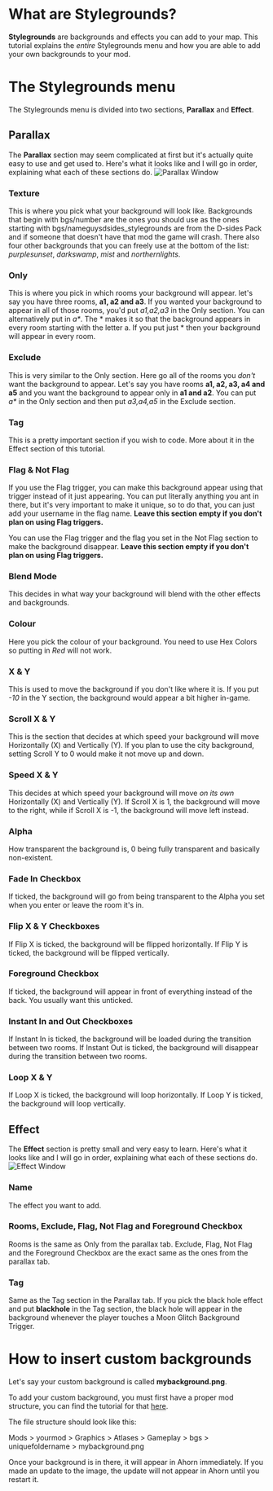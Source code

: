 # What are Stylegrounds?

**Stylegrounds** are backgrounds and effects you can add to your map. 
This tutorial explains the _entire_ Stylegrounds menu and how you are able to add your own backgrounds to your mod.

# The Stylegrounds menu

The Stylegrounds menu is divided into two sections, **Parallax** and **Effect**.

## Parallax

The **Parallax** section may seem complicated at first but it's actually quite easy to use and get used to.
Here's what it looks like and I will go in order, explaining what each of these sections do.
![Parallax Window](https://user-images.githubusercontent.com/64371989/80315026-5c177580-87f5-11ea-96fa-82edf32c95d8.png)

### Texture

This is where you pick what your background will look like. Backgrounds that begin with bgs/number are the ones you should use as the ones starting with bgs/nameguysdsides_stylegrounds are from the D-sides Pack and if someone that doesn't have that mod the game will crash. There also four other backgrounds that you can freely use at the bottom of the list: _purplesunset_, _darkswamp_, _mist_ and _northernlights_.

### Only

This is where you pick in which rooms your background will appear. let's say you have three rooms, **a1, a2 and a3**. If you wanted your background to appear in all of those rooms, you'd put _a1,a2,a3_ in the Only section. You can alternatively put in _a*_. The * makes it so that the background appears in every room starting with the letter a. If you put just * then your background will appear in every room.

### Exclude

This is very similar to the Only section. Here go all of the rooms you _don't_ want the background to appear.
Let's say you have rooms **a1, a2, a3, a4 and a5** and you want the background to appear only in **a1 and a2**. You can put _a*_ in the Only section and then put _a3,a4,a5_ in the Exclude section.

### Tag

This is a pretty important section if you wish to code. More about it in the Effect section of this tutorial.

### Flag & Not Flag

If you use the Flag trigger, you can make this background appear using that trigger instead of it just appearing. You can put literally anything you ant in there, but it's very important to make it unique, so to do that, you can just add your username in the flag name. **Leave this section empty if you don't plan on using Flag triggers.**

You can use the Flag trigger and the flag you set in the Not Flag section to make the background disappear.
**Leave this section empty if you don't plan on using Flag triggers.**

### Blend Mode

This decides in what way your background will blend with the other effects and backgrounds.

### Colour

Here you pick the colour of your background. You need to use Hex Colors so putting in _Red_ will not work.

### X & Y

This is used to move the background if you don't like where it is.
If you put _-10_ in the Y section, the background would appear a bit higher in-game.

### Scroll X & Y

This is the section that decides at which speed your background will move Horizontally (X) and Vertically (Y). If you plan to use the city background, setting Scroll Y to 0 would make it not move up and down.

### Speed X & Y

This decides at which speed your background will move _on its own_ Horizontally (X) and Vertically (Y). If Scroll X is 1, the background will move to the right, while if Scroll X is -1, the background will move left instead.

### Alpha

How transparent the background is, 0 being fully transparent and basically non-existent.

### Fade In Checkbox

If ticked, the background will go from being transparent to the Alpha you set when you enter or leave the room it's in.

### Flip X & Y Checkboxes

If Flip X is ticked, the background will be flipped horizontally.
If Flip Y is ticked, the background will be flipped vertically.

### Foreground Checkbox

If ticked, the background will appear in front of everything instead of the back. You usually want this unticked.

### Instant In and Out Checkboxes

If Instant In is ticked, the background will be loaded during the transition between two rooms.
If Instant Out is ticked, the background will disappear during the transition between two rooms.

### Loop X & Y

If Loop X is ticked, the background will loop horizontally.
If Loop Y is ticked, the background will loop vertically.

## Effect

The **Effect** section is pretty small and very easy to learn. Here's what it looks like and I will go in order, explaining what each of these sections do.![Effect Window](https://user-images.githubusercontent.com/64371989/80316399-dba94280-87fd-11ea-9b8d-66ba9a42e55d.png)

### Name

The effect you want to add.

### Rooms, Exclude, Flag, Not Flag and Foreground Checkbox

Rooms is the same as Only from the parallax tab.
Exclude, Flag, Not Flag and the Foreground Checkbox are the exact same as the ones from the parallax tab.

### Tag

Same as the Tag section in the Parallax tab.
If you pick the black hole effect and put **blackhole** in the Tag section, the black hole will appear in the background whenever the player touches a Moon Glitch Background Trigger.

# How to insert custom backgrounds

Let's say your custom background is called **mybackground.png**.

To add your custom background, you must first have a proper mod structure, you can find the tutorial for that [here](https://github.com/EverestAPI/Resources/wiki/Mod-Structure).

The file structure should look like this:

Mods > yourmod > Graphics > Atlases > Gameplay > bgs > uniquefoldername > mybackground.png

Once your background is in there, it will appear in Ahorn immediately. If you made an update to the image, the update will not appear in Ahorn until you restart it.